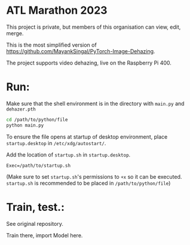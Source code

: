 # ATL Marathon 2023
This project is private, but members of this organisation can view, edit, merge.

This is the most simplified version of https://github.com/MayankSingal/PyTorch-Image-Dehazing.

The project supports video dehazing, live on the Raspberry Pi 400.

# Run:
Make sure that the shell environment is in the directory with `main.py` and `dehazer.pth`

```sh
cd /path/to/python/file
python main.py
```
To ensure the file opens at startup of desktop environment, place `startup.desktop` in `/etc/xdg/autostart/`.

Add the location of `startup.sh` in `startup.desktop`.
```.desktop
Exec=/path/to/startup.sh
```
(Make sure to set `startup.sh`'s permissions to `+x` so it can be executed. `startup.sh` is recommended to be placed in `/path/to/python/file`)

# Train, test.:
See original repository. 

Train there, import Model here.
